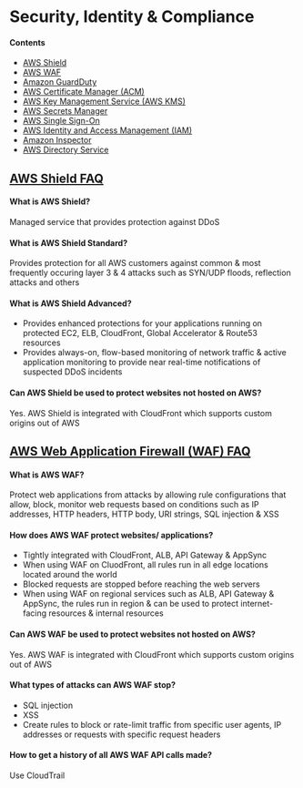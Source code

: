 # Security, Identity & Compliance
#### Contents
- [AWS Shield]()
- [AWS WAF]()
- [Amazon GuardDuty]()
- [AWS Certificate Manager (ACM)]()
- [AWS Key Management Service (AWS KMS)]()
- [AWS Secrets Manager]()
- [AWS Single Sign-On]()
- [AWS Identity and Access Management (IAM)]()
- [Amazon Inspector]()
- [AWS Directory Service]()

## [AWS Shield FAQ](https://aws.amazon.com/shield/faqs/)
#### What is AWS Shield?
Managed service that provides protection against DDoS

#### What is AWS Shield Standard?
Provides protection for all AWS customers against common & most frequently occuring layer 3 & 4 attacks such as SYN/UDP floods, reflection attacks and others

#### What is AWS Shield Advanced?
- Provides enhanced protections for your applications running on protected EC2, ELB, CloudFront, Global Accelerator & Route53 resources
- Provides always-on, flow-based monitoring of network traffic & active application monitoring to provide near real-time notifications of suspected DDoS incidents

#### Can AWS Shield be used to protect websites not hosted on AWS?
Yes. AWS Shield is integrated with CloudFront which supports custom origins out of AWS

## [AWS Web Application Firewall (WAF) FAQ](https://aws.amazon.com/waf/faqs/)
#### What is AWS WAF?
Protect web applications from attacks by allowing rule configurations that allow, block, monitor web requests based on conditions such as IP addresses, HTTP headers, HTTP body, URI strings, SQL injection & XSS

#### How does AWS WAF protect websites/ applications?
- Tightly integrated with CloudFront, ALB, API Gateway & AppSync
- When using WAF on CluodFront, all rules run in all edge locations located around the world
- Blocked requests are stopped before reaching the web servers
- When using WAF on regional services such as ALB, API Gateway & AppSync, the rules run in region & can be used to protect internet-facing resources & internal resources

#### Can AWS WAF be used to protect websites not hosted on AWS?
Yes. AWS WAF is integrated with CloudFront which supports custom origins out of AWS

#### What types of attacks can AWS WAF stop?
- SQL injection
- XSS
- Create rules to block or rate-limit traffic from specific user agents, IP addresses or requests with specific request headers

#### How to get a history of all AWS WAF API calls made?
Use CloudTrail


























